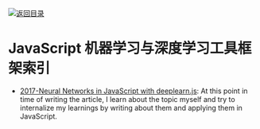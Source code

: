 [![返回目录](https://parg.co/UGo)](https://github.com/wxyyxc1992/Awesome-Reference) 
 
 
# JavaScript 机器学习与深度学习工具框架索引

- [2017-Neural Networks in JavaScript with deeplearn.js](https://parg.co/Upo): At this point in time of writing the article, I learn about the topic myself and try to internalize my learnings by writing about them and applying them in JavaScript.
